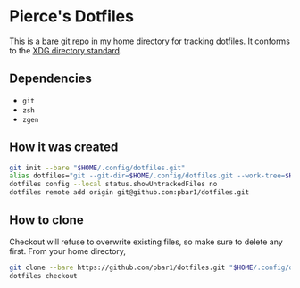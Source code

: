 # Pierce's Dotfiles

This is a [bare git repo][1] in my home directory for tracking dotfiles. It conforms to the [XDG directory standard][2].

## Dependencies

- `git`
- `zsh`
- `zgen`

## How it was created

```bash
git init --bare "$HOME/.config/dotfiles.git"
alias dotfiles="git --git-dir=$HOME/.config/dotfiles.git --work-tree=$HOME"
dotfiles config --local status.showUntrackedFiles no
dotfiles remote add origin git@github.com:pbar1/dotfiles.git
```

## How to clone

Checkout will refuse to overwrite existing files, so make sure to delete any first. From your home directory,

```bash
git clone --bare https://github.com/pbar1/dotfiles.git "$HOME/.config/dotfiles.git"
dotfiles checkout 
```


[1]: https://news.ycombinator.com/item?id=11071754
[2]: https://wiki.archlinux.org/index.php/XDG_Base_Directory
